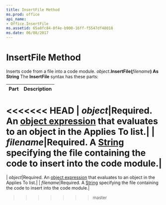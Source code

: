 ```yaml
---
title: InsertFile Method
ms.prod: office
api_name:
- Office.InsertFile
ms.assetid: 65a8fc84-0f4e-b900-16ff-f5547df48018
ms.date: 06/08/2017
---
```



# InsertFile Method



Inserts code from a file into a code module.
 _object_**.InsertFile(**_filename_**) As String**
The  **InsertFile** syntax has these parts:


|**Part**|**Description**|
|:-----|:-----|
<<<<<<< HEAD
| _object_|Required. An [object expression](../../Glossary/vbe-glossary.md) that evaluates to an object in the Applies To list.|
| _filename_|Required. A [String](../../Glossary/vbe-glossary.md) specifying the file containing the code to insert into the code module.|
=======
| _object_|Required. An [object expression](../../Glossary/vbe-glossary.md#object-expression) that evaluates to an object in the Applies To list.|
| _filename_|Required. A [String](../../Glossary/vbe-glossary.md#string-data-type) specifying the file containing the code to insert into the code module.|
>>>>>>> master

